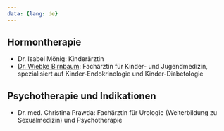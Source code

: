 ```yaml
---
data: {lang: de}
---
```

## Hormontherapie
- Dr. Isabel Mönig: Kinderärztin
- [Dr. Wiebke Birnbaum](https://www.kinderarztpraxis-stresemannstrasse.de): Fachärztin für Kinder- und Jugendmedizin, spezialisiert auf Kinder-Endokrinologie und Kinder-Diabetologie

## Psychotherapie und Indikationen
- Dr. med. Christina Prawda: Fachärztin für Urologie (Weiterbildung zu Sexualmedizin) und Psychotherapie
